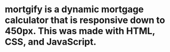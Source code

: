 # mortgify is a dynamic mortgage calculator that is responsive down to 450px. This was made with HTML, CSS, and JavaScript.
